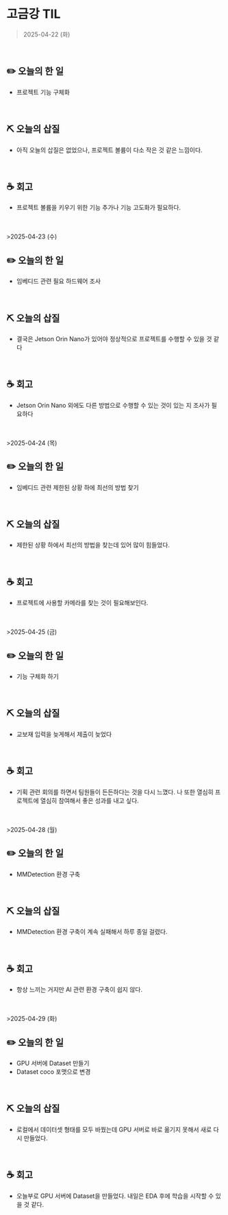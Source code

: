 # 고금강 TIL
> 2025-04-22 (화)
<br>

## **✏️ 오늘의 한 일**

- 프로젝트 기능 구체화

<br>

## **⛏ 오늘의 삽질**

- 아직 오늘의 삽질은 없었으나, 프로젝트 볼륨이 다소 작은 것 같은 느낌이다.

<br>

## **☕️ 회고**

- 프로젝트 볼륨을 키우기 위한 기능 추가나 기능 고도화가 필요하다.

<br>
<br>
>2025-04-23 (수)
<br>

## **✏️ 오늘의 한 일**

- 임베디드 관련 필요 하드웨어 조사

<br>

## **⛏ 오늘의 삽질**

- 결국은 Jetson Orin Nano가 있어야 정상적으로 프로젝트를 수행할 수 있을 것 같다

<br>

## **☕️ 회고**

- Jetson Orin Nano 외에도 다른 방법으로 수행할 수 있는 것이 있는 지 조사가 필요하다

<br>
<br>
>2025-04-24 (목)
<br>

## **✏️ 오늘의 한 일**

- 임베디드 관련 제한된 상황 하에 최선의 방법 찾기

<br>

## **⛏ 오늘의 삽질**

- 제한된 상황 하에서 최선의 방법을 찾는데 있어 많이 힘들었다.

<br>

## **☕️ 회고**

- 프로젝트에 사용할 카메라를 찾는 것이 필요해보인다. 


<br>
<br>
>2025-04-25 (금)
<br>

## **✏️ 오늘의 한 일**

- 기능 구체화 하기

<br>

## **⛏ 오늘의 삽질**

- 교보재 입력을 늦게해서 제출이 늦었다

<br>

## **☕️ 회고**

- 기획 관련 회의를 하면서 팀원들이 든든하다는 것을 다시 느꼈다. 나 또한 열심히 프로젝트에 열심히 참여해서 좋은 성과를 내고 싶다.



<br>
<br>
>2025-04-28 (월)
<br>

## **✏️ 오늘의 한 일**

- MMDetection 환경 구축

<br>

## **⛏ 오늘의 삽질**

- MMDetection 환경 구축이 계속 실패해서 하루 종일 걸렸다.

<br>

## **☕️ 회고**

- 항상 느끼는 거지만 AI 관련 환경 구축이 쉽지 않다.

<br>
<br>
>2025-04-29 (화)
<br>

## **✏️ 오늘의 한 일**

- GPU 서버에 Dataset 만들기
- Dataset coco 포맷으로 변경

<br>

## **⛏ 오늘의 삽질**

- 로컬에서 데이터셋 형태를 모두 바꿨는데 GPU 서버로 바로 옮기지 못해서 새로 다시 만들었다.

<br>

## **☕️ 회고**

- 오늘부로 GPU 서버에 Dataset을 만들었다. 내일은 EDA 후에 학습을 시작할 수 있을 것 같다.